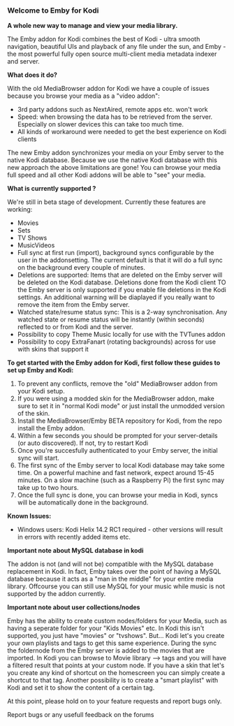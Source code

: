 ### Welcome to Emby for Kodi
**A whole new way to manage and view your media library.**

The Emby addon for Kodi combines the best of Kodi - ultra smooth navigation, beautiful UIs and playback of any file under the sun, and Emby - the most powerful fully open source multi-client media metadata indexer and server.

**What does it do?**

With the old MediaBrowser addon for Kodi we have a couple of issues because you browse your media as a "video addon":
- 3rd party addons such as NextAired, remote apps etc. won't work
- Speed: when browsing the data has to be retrieved from the server. Especially on slower devices this can take too much time.
- All kinds of workaround were needed to get the best experience on Kodi clients

The new Emby addon synchronizes your media on your Emby server to the native Kodi database. Because we use the native Kodi database with this new approach the above limitations are gone! You can browse your media full speed and all other Kodi addons will be able to "see" your media.

**What is currently supported ?**

We're still in beta stage of development. Currently these features are working:
- Movies
- Sets
- TV Shows
- MusicVideos
- Full sync at first run (import), background syncs configurable by the user in the addonsetting. The current default is that it will do a full sync on the background every couple of minutes.
- Deletions are supported: Items that are deleted on the Emby server will be deleted on the Kodi database. Deletions done from the Kodi client TO the Emby server is only supported if you enable file deletions in the Kodi settings. An additional warning will be diaplayed if you really want to remove the item from the Emby server.
- Watched state/resume status sync: This is a 2-way synchronisation. Any watched state or resume status will be instantly (within seconds) reflected to or from Kodi and the server.
- Possibility to copy Theme Music locally for use with the TVTunes addon
- Possibility to copy ExtraFanart (rotating backgrounds) across for use with skins that support it

**To get started with the Emby addon for Kodi, first follow these guides to set up Emby and Kodi:**

1. To prevent any conflicts, remove the "old" MediaBrowser addon from your Kodi setup.
2. If you were using a modded skin for the MediaBrowser addon, make sure to set it in "normal Kodi mode" or just install the unmodded version of the skin.
3. Install the MediaBrowser/Emby BETA repository for Kodi, from the repo install the Emby addon.
4. Within a few seconds you should be prompted for your server-details (or auto discovered). If not, try to restart Kodi
5. Once you're succesfully authenticated to your Emby server, the initial sync will start. 
6. The first sync of the Emby server to local Kodi database may take some time.  On a powerful machine and fast network, expect around 15-45 minutes.  On a slow machine (such as a Raspberry Pi) the first sync may take up to two hours.
7. Once the full sync is done, you can browse your media in Kodi, syncs will be automatically done in the background.


**Known Issues:**
- Windows users: Kodi Helix 14.2 RC1 required - other versions will result in errors with recently added items etc.

**Important note about MySQL database in kodi**

The addon is not (and will not be) compatible with the MySQL database replacement in Kodi. In fact, Emby takes over the point of having a MySQL database because it acts as a "man in the middle" for your entire media library. Offcourse you can still use MySQL for your music while music is not supported by the addon currently.

**Important note about user collections/nodes**

Emby has the ability to create custom nodes/folders for your Media, such as having a seperate folder for your "Kids Movies" etc. In Kodi this isn't supported, you just have "movies" or "tvshows". But... Kodi let's you create your own playlists and tags to get this same experience. During the sync the foldernode from the Emby server is added to the movies that are imported. In Kodi you can browse to Movie library --> tags and you will have a filtered result that points at your custom node. If you have a skin that let's you create any kind of shortcut on the homescreen you can simply create a shortcut to that tag. Another possibility is to create a "smart playlist" with Kodi and set it to show the content of a certain tag. 

At this point, please hold on to your feature requests and report bugs only.

Report bugs or any usefull feedback on the forums 
